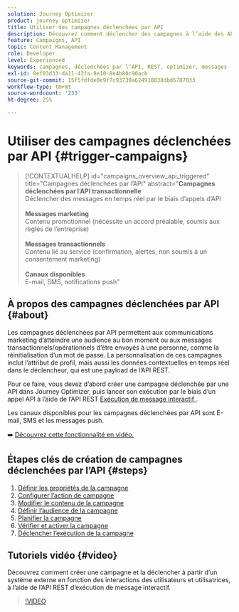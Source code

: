 ```yaml
---
solution: Journey Optimizer
product: journey optimizer
title: Utiliser des campagnes déclenchées par API
description: Découvrez comment déclencher des campagnes à l’aide des API Journey Optimizer.
feature: Campaigns, API
topic: Content Management
role: Developer
level: Experienced
keywords: campagnes, déclenchées par l’API, REST, optimizer, messages
exl-id: 0ef03d33-da11-43fa-8e10-8e4b80c90acb
source-git-commit: 15f5fdfde0e9f7c93739a624918838dbd6787833
workflow-type: tm+mt
source-wordcount: '233'
ht-degree: 25%

---
```



# Utiliser des campagnes déclenchées par API {#trigger-campaigns}

>[!CONTEXTUALHELP]
>id="campaigns_overview_api_triggered"
>title="Campagnes déclenchées par l’API"
>abstract="**Campagnes déclenchées par l’API transactionnelle**<br/> Déclencher des messages en temps réel par le biais d’appels d’API <br/><br/>**Messages marketing**<br/> Contenu promotionnel (nécessite un accord préalable, soumis aux règles de l’entreprise)<br/><br/>**Messages transactionnels**<br/> Contenu lié au service (confirmation, alertes, non soumis à un consentement marketing)<br/><br/>**Canaux disponibles**<br/> E-mail, SMS, notifications push"

## À propos des campagnes déclenchées par API {#about}

Les campagnes déclenchées par API permettent aux communications marketing d’atteindre une audience au bon moment ou aux messages transactionnels/opérationnels d’être envoyés à une personne, comme la réinitialisation d’un mot de passe. La personnalisation de ces campagnes inclut l’attribut de profil, mais aussi les données contextuelles en temps réel dans le déclencheur, qui est une payload de l’API REST.

Pour ce faire, vous devez d’abord créer une campagne déclenchée par une API dans Journey Optimizer, puis lancer son exécution par le biais d’un appel API à l’aide de l’API REST [ Exécution de message interactif ](https://developer.adobe.com/journey-optimizer-apis/references/messaging/#tag/execution).

Les canaux disponibles pour les campagnes déclenchées par API sont E-mail, SMS et les messages push.

➡️ [Découvrez cette fonctionnalité en vidéo.](#video)

## Étapes clés de création de campagnes déclenchées par l’API {#steps}

1. [Définir les propriétés de la campagne](api-triggered-campaign-properties.md)
1. [Configurer l’action de campagne](api-triggered-campaign-action.md)
1. [Modifier le contenu de la campagne](api-triggered-campaign-content.md)
1. [Définir l’audience de la campagne](api-triggered-campaign-audience.md)
1. [Planifier la campagne](api-triggered-campaign-schedule.md)
1. [Vérifier et activer la campagne](review-activate-api-triggered-campaign.md)
1. [Déclencher l’exécution de la campagne](trigger-campaigns.md)

## Tutoriels vidéo {#video}

Découvrez comment créer une campagne et la déclencher à partir d’un système externe en fonction des interactions des utilisateurs et utilisatrices, à l’aide de l’API REST d’exécution de message interactif.

>[!VIDEO](https://video.tv.adobe.com/v/3425358?quality=12)
